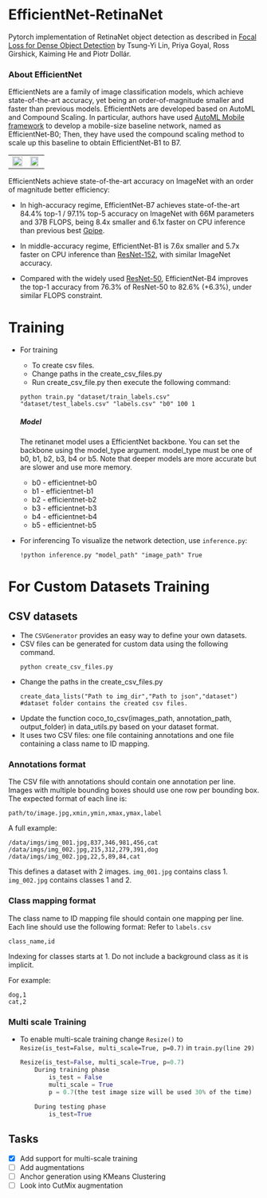 # EfficientNet-RetinaNet
Pytorch  implementation of RetinaNet object detection as described in [Focal Loss for Dense Object Detection](https://arxiv.org/abs/1708.02002) by Tsung-Yi Lin, Priya Goyal, Ross Girshick, Kaiming He and Piotr Dollár.


### About EfficientNet

EfficientNets are a family of image classification models, which achieve state-of-the-art accuracy, yet being an order-of-magnitude smaller and faster than previous models. EfficientNets are developed based on AutoML and Compound Scaling. In particular, authors have used [AutoML Mobile framework](https://ai.googleblog.com/2018/08/mnasnet-towards-automating-design-of.html) to develop a mobile-size baseline network, named as EfficientNet-B0; Then, they have used the compound scaling method to scale up this baseline to obtain EfficientNet-B1 to B7.

<table border="0">
<tr>
    <td>
    <img src="https://raw.githubusercontent.com/tensorflow/tpu/master/models/official/efficientnet/g3doc/params.png" width="100%" />
    </td>
    <td>
    <img src="https://raw.githubusercontent.com/tensorflow/tpu/master/models/official/efficientnet/g3doc/flops.png", width="90%" />
    </td>
</tr>
</table>

EfficientNets achieve state-of-the-art accuracy on ImageNet with an order of magnitude better efficiency:


* In high-accuracy regime, EfficientNet-B7 achieves state-of-the-art 84.4% top-1 / 97.1% top-5 accuracy on ImageNet with 66M parameters and 37B FLOPS, being 8.4x smaller and 6.1x faster on CPU inference than previous best [Gpipe](https://arxiv.org/abs/1811.06965).

* In middle-accuracy regime, EfficientNet-B1 is 7.6x smaller and 5.7x faster on CPU inference than [ResNet-152](https://arxiv.org/abs/1512.03385), with similar ImageNet accuracy.

* Compared with the widely used [ResNet-50](https://arxiv.org/abs/1512.03385), EfficientNet-B4 improves the top-1 accuracy from 76.3% of ResNet-50 to 82.6% (+6.3%), under similar FLOPS constraint.


# Training 
*  For training
   * To create csv files.
   * Change paths in the create_csv_files.py
   * Run create_csv_file.py then execute the following command:
    ```
    python train.py "dataset/train_labels.csv" "dataset/test_labels.csv" "labels.csv" "b0" 100 1
    ```
    ##### Model
    The retinanet model uses a EfficientNet backbone. You can set the backbone using the model_type argument. model_type must be one of b0, b1, b2, b3, b4 or b5. Note that deeper models are more accurate but are slower and use more memory.

    * b0 - efficientnet-b0
    * b1 - efficientnet-b1
    * b2 - efficientnet-b2
    * b3 - efficientnet-b3
    * b4 - efficientnet-b4
    * b5 - efficientnet-b5
    
*  For inferencing
    To visualize the network detection, use `inference.py`:
   ```
   !python inference.py "model_path" "image_path" True
   ```
   
# For Custom Datasets Training

## CSV datasets
* The `CSVGenerator` provides an easy way to define your own datasets.
* CSV files can be generated for custom data using the following command.
    ```
    python create_csv_files.py
    ```
* Change the paths in the create_csv_files.py 
    ```
    create_data_lists("Path to img_dir","Path to json","dataset")
    #dataset folder contains the created csv files.
    ```
* Update the function coco_to_csv(images_path, annotation_path, output_folder) in data_utils.py based on your dataset format.
* It uses two CSV files: one file containing annotations and one file containing a class name to ID mapping.

### Annotations format
The CSV file with annotations should contain one annotation per line.
Images with multiple bounding boxes should use one row per bounding box.
The expected format of each line is:
```
path/to/image.jpg,xmin,ymin,xmax,ymax,label
```

A full example:
```
/data/imgs/img_001.jpg,837,346,981,456,cat
/data/imgs/img_002.jpg,215,312,279,391,dog
/data/imgs/img_002.jpg,22,5,89,84,cat
```

This defines a dataset with 2 images.
`img_001.jpg` contains class 1.
`img_002.jpg` contains classes 1 and 2.


### Class mapping format
The class name to ID mapping file should contain one mapping per line.
Each line should use the following format: 
Refer to `labels.csv`
```
class_name,id
```

Indexing for classes starts at 1.
Do not include a background class as it is implicit.

For example:
```
dog,1
cat,2
```
### Multi scale Training 
* To enable multi-scale training change `Resize()` to `Resize(is_test=False, multi_scale=True, p=0.7)` in `train.py(line 29)`
    ```python
    Resize(is_test=False, multi_scale=True, p=0.7)
        During training phase
            is_test = False
            multi_scale = True
            p = 0.7(the test image size will be used 30% of the time)
            
        During testing phase
            is_test=True

    ```

## Tasks
  - [x] Add support for multi-scale training 
  - [ ] Add augmentations
  - [ ] Anchor generation using KMeans Clustering
  - [ ] Look into CutMix augmentation

